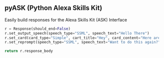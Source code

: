 ## pyASK (Python Alexa Skills Kit)

Easily build responses for the Alexa Skills Kit (ASK) Interface

```python
r = Response(should_end=False)
r.set_output_speech(speech_type="SSML", speech_text="Hello There")
r.set_card(card_type="Simple", cart_title="Hey", card_content="Here are the details.")
r.set_reprompt(speech_type="SSML", speech_text="Want to do this again?")

return r.response_body
```
